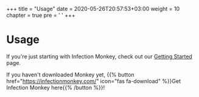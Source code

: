 +++
title = "Usage"
date = 2020-05-26T20:57:53+03:00
weight = 10
chapter = true
pre = '<i class="fas fa-users-cog"></i> '
+++

# Usage

If you're just starting with Infection Monkey, check out our [Getting Started](getting-started) page.

If you haven't downloaded Monkey yet, {{% button href="https://infectionmonkey.com/" icon="fas fa-download" %}}Get Infection Monkey here{{% /button %}}!
